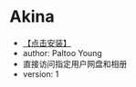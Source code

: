 # Akina #

* [【点击安装】](https://github.com/FirefoxBar/userscript/raw/master/Akina/Akina.user.js)
* author: Paltoo Young
* 直接访问指定用户网盘和相册
* version: 1
